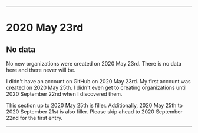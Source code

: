 
***

# 2020 May 23rd

## No data

No new organizations were created on 2020 May 23rd. There is no data here and there never will be.

I didn't have an account on GitHub on 2020 May 23rd. My first account was created on 2020 May 25th. I didn't even get to creating organizations until 2020 September 22nd when I discovered them.

This section up to 2020 May 25th is filler. Additionally, 2020 May 25th to 2020 September 21st is also filler. Please skip ahead to 2020 September 22nd for the first entry.

***
